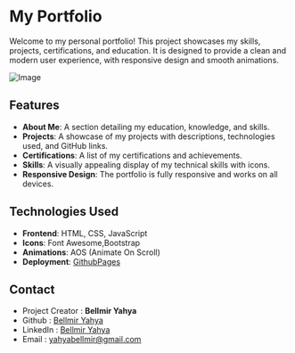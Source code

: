 # My Portfolio

Welcome to my personal portfolio! This project showcases my skills, projects, certifications, and education. It is designed to provide a clean and modern user experience, with responsive design and smooth animations. 

![Image](https://github.com/user-attachments/assets/8dc3665c-681c-4875-9c69-80967801ad52)

## Features

- **About Me**: A section detailing my education, knowledge, and skills.
- **Projects**: A showcase of my projects with descriptions, technologies used, and GitHub links. 
- **Certifications**: A list of my certifications and achievements.
- **Skills**: A visually appealing display of my technical skills with icons.
- **Responsive Design**: The portfolio is fully responsive and works on all devices.

## Technologies Used

- **Frontend**: HTML, CSS, JavaScript
- **Icons**: Font Awesome,Bootstrap
- **Animations**: AOS (Animate On Scroll)
- **Deployment**: [GithubPages](https://yasouimo.github.io/Portfolio/)

## Contact

- Project Creator : **Bellmir Yahya**
- Github : [Bellmir Yahya](https://github.com/Yasouimo)
- LinkedIn : [Bellmir Yahya](https://www.linkedin.com/in/yahya-bellmir-a54176284/)
- Email : yahyabellmir@gmail.com

